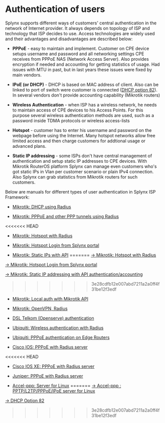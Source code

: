 Authentication of users
==========

Splynx supports different ways of  customers' central authentication in the network of Internet provider. It always depends on topology of ISP and technology that ISP decides to use. Access technologies are widely used and their advantages and disadvantages are described below:

* **PPPoE** - easy to maintain and implement. Customer on CPE device setups username and password and all networking settings CPE receives from PPPoE NAS (Network Access Server). Also provides encryption if needed and accounting for getting statistics of usage. Had issues with MTU in past, but in last years these issues were fixed by main vendors.

* **IPoE (or DHCP)** - DHCP is based on MAC address of client. Also can be linked to port of switch were customer is connected ([DHCP option 82](networking/authentication_users/dhcp_option_82/dhcp_option_82.md)). In several vendors don't provide accounting capability (Mikrotik routers)

* **Wireless Authentication** - when ISP has a wireless network, he needs to maintain access of CPE devices to his Access Points. For this purpose several wireless authentication methods are used, such as a password inside TDMA protocols or wireless access-lists

* **Hotspot** - customer has to enter his username and password on the webpage before using the Internet. Many hotspot networks allow free limited access and then charge customers for addtional usage or advanced plans.

* **Static IP addressing** - some ISPs don't have central management of authentication and setup static IP addresses to CPE devices. With Mikrotik RouterOS platform Splynx can manage even customers who's got static IPs in Vlan per customer scenario or plain IPv4 connection. Also Splynx can grab statistics from Mikrotik routers for such customers.


Below are manuals for different types of user authentication in Splynx ISP Framework:


* [ Mikrotik: DHCP using Radius](networking/authentication_users/mikrotik_dhcp_radius/mikrotik_dhcp_radius.md)

* [ Mikrotik: PPPoE and other PPP tunnels using Radius](networking/authentication_users/mikrotik_pppoe_radius/mikrotik_pppoe_radius.md)

<<<<<<< HEAD
* [ Mikrotik: Hotspot with Radius](networking/authentication_users/mikrotik_hotspot_radius/mikrotik_hotspot_radius.md)

* [ Mikrotik: Hotspot Login from Splynx portal](networking/authentication_users/mikrotik_hotspot_from_portal/mikrotik_hotspot_from_portal.md)

* [Mikrotik: Static IPs with API](networking/authentication_users/mikrotik_static_api/mikrotik_static_api.md)
=======
[→ Mikrotik: Hotspot with Radius](networking/authentication_users/mikrotik_hotspot_radius/mikrotik_hotspot_radius.md)

[→ Mikrotik: Hotspot Login from Splynx portal](networking/authentication_users/mikrotik_hotspot_from_portal/mikrotik_hotspot_from_portal.md)

[→ Mikrotik: Static IP addressing with API authentication/accounting](networking/authentication_users/mikrotik_static_api/mikrotik_static_api.md)
>>>>>>> 3e28cdfb12e007abd7211a2a0ff4f31be12f3edf

* [ Mikrotik: Local auth with Mikrotik API](networking/authentication_users/mikrotik_local_auth_api/mikrotik_local_auth_api.md)

* [Mikrotik: OpenVPN, Radius](networking/authentication_users/mikrotik_openvpn_radius/mikrotik_openvpn_radius.md)

* [DSL Telkom (Openserve) authentication](networking/authentication_users/dsl_telkom_openserve/dsl_telkom_openserve.md)

* [ Ubiquiti: Wireless authentication with Radius](networking/authentication_users/ubiquiti_wireless_auth_radius/ubiquiti_wireless_auth_radius.md)

* [ Ubiquiti: PPPoE authentication on Edge Routers](networking/authentication_users/ubiquiti_pppoe_edge/ubiquiti_pppoe_edge.md)

* [ Cisco IOS: PPPoE with Radius server](networking/authentication_users/cisco_pppoe_radius/cisco_pppoe_radius.md)

<<<<<<< HEAD
* [ Cisco IOS XE: PPPoE with Radius server](networking/authentication_users/cisco_xe_pppoe_radius/cisco_xe_pppoe_radius.md)

* [ Juniper: PPPoE with Radius server](networking/authentication_users/juniper_pppoe_radius/juniper_pppoe_radius.md)

* [Accel-ppp: Server for Linux](networking/authentication_users/linux_accel/linux_accel.md)
=======
[→ Accel-ppp : PPTP/L2TP/PPPoE/IPoE server for Linux](networking/authentication_users/linux_accel/linux_accel.md)

[→ DHCP Option 82](networking/authentication_users/dhcp_option_82/dhcp_option_82.md)
>>>>>>> 3e28cdfb12e007abd7211a2a0ff4f31be12f3edf
